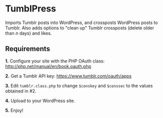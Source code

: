 # TumblPress

Imports Tumblr posts into WordPress, and crossposts WordPress posts to Tumblr. Also adds options to "clean up" Tumblr crossposts (delete older than *n* days) and likes.

## Requirements

**1.** Configure your site with the PHP OAuth class: http://php.net/manual/en/book.oauth.php

**2.** Get a Tumblr API key: https://www.tumblr.com/oauth/apps

**3.** Edit `tumblr.class.php` to change `$conskey` and `$conssec` to the values obtained in #2.

**4.** Upload to your WordPress site.

**5.** Enjoy!